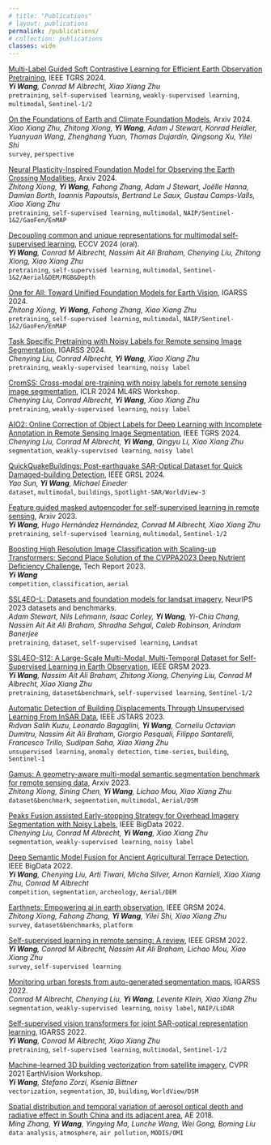 ```yaml
---
# title: "Publications"
# layout: publications
permalink: /publications/
# collection: publications
classes: wide
---
```


[Multi-Label Guided Soft Contrastive Learning for Efficient Earth Observation Pretraining](https://arxiv.org/abs/2405.20462), IEEE TGRS 2024. \
***Yi Wang**, Conrad M Albrecht, Xiao Xiang Zhu* \
`pretraining`, `self-supervised learning`, `weakly-supervised learning`, `multimodal`, `Sentinel-1/2`

[On the Foundations of Earth and Climate Foundation Models](https://arxiv.org/abs/2405.04285), Arxiv 2024. \
*Xiao Xiang Zhu, Zhitong Xiong, **Yi Wang**, Adam J Stewart, Konrad Heidler, Yuanyuan Wang, Zhenghang Yuan, Thomas Dujardin, Qingsong Xu, Yilei Shi* \
`survey`, `perspective`

[Neural Plasticity-Inspired Foundation Model for Observing the Earth Crossing Modalities](https://arxiv.org/abs/2403.15356), Arxiv 2024. \
*Zhitong Xiong, **Yi Wang**, Fahong Zhang, Adam J Stewart, Joëlle Hanna, Damian Borth, Ioannis Papoutsis, Bertrand Le Saux, Gustau Camps-Valls, Xiao Xiang Zhu* \
`pretraining`, `self-supervised learning`, `multimodal`, `NAIP/Sentinel-1&2/GaoFen/EnMAP`

[Decoupling common and unique representations for multimodal self-supervised learning](https://arxiv.org/abs/2309.05300), ECCV 2024 (oral). \
***Yi Wang**, Conrad M Albrecht, Nassim Ait Ali Braham, Chenying Liu, Zhitong Xiong, Xiao Xiang Zhu* \
`pretraining`, `self-supervised learning`, `multimodal`, `Sentinel-1&2/Aerial&DEM/RGB&Depth`

[One for All: Toward Unified Foundation Models for Earth Vision](https://arxiv.org/abs/2401.07527), IGARSS 2024. \
*Zhitong Xiong, **Yi Wang**, Fahong Zhang, Xiao Xiang Zhu* \
`pretraining`, `self-supervised learning`, `multimodal`, `NAIP/Sentinel-1&2/GaoFen/EnMAP`

[Task Specific Pretraining with Noisy Labels for Remote sensing Image Segmentation](https://arxiv.org/abs/2402.16164), IGARSS 2024. \
*Chenying Liu, Conrad Albrecht, **Yi Wang**, Xiao Xiang Zhu* \
`pretraining`, `weakly-supervised learning`, `noisy label`

[CromSS: Cross-modal pre-training with noisy labels for remote sensing image segmentation](https://arxiv.org/abs/2405.01217), ICLR 2024 ML4RS Workshop. \
*Chenying Liu, Conrad Albrecht, **Yi Wang**, Xiao Xiang Zhu* \
`pretraining`, `weakly-supervised learning`, `noisy label`

[AIO2: Online Correction of Object Labels for Deep Learning with Incomplete Annotation in Remote Sensing Image Segmentation](https://arxiv.org/abs/2403.01641), IEEE TGRS 2024. \
*Chenying Liu, Conrad M Albrecht, **Yi Wang**, Qingyu Li, Xiao Xiang Zhu* \
`segmentation`, `weakly-supervised learning`, `noisy label`

[QuickQuakeBuildings: Post-earthquake SAR-Optical Dataset for Quick Damaged-building Detection](https://ieeexplore.ieee.org/abstract/document/10542156), IEEE GRSL 2024. \
*Yao Sun, **Yi Wang**, Michael Eineder* \
`dataset`, `multimodal`, `buildings`, `Spotlight-SAR/WorldView-3`

[Feature guided masked autoencoder for self-supervised learning in remote sensing](https://arxiv.org/abs/2310.18653), Arxiv 2023. \
***Yi Wang**, Hugo Hernández Hernández, Conrad M Albrecht, Xiao Xiang Zhu* \
`pretraining`, `self-supervised learning`, `multimodal`, `Sentinel-1/2`

[Boosting High Resolution Image Classification with Scaling-up Transformers: Second Place Solution of the CVPPA2023 Deep Nutrient Deficiency Challenge](https://arxiv.org/abs/2309.15277), Tech Report 2023. \
***Yi Wang*** \
`competition`, `classification`, `aerial`

[SSL4EO-L: Datasets and foundation models for landsat imagery](https://proceedings.neurips.cc/paper_files/paper/2023/hash/bbf7ee04e2aefec136ecf60e346c2e61-Abstract-Datasets_and_Benchmarks.html), NeurIPS 2023 datasets and benchmarks. \
*Adam Stewart, Nils Lehmann, Isaac Corley, **Yi Wang**, Yi-Chia Chang, Nassim Ait Ait Ali Braham, Shradha Sehgal, Caleb Robinson, Arindam Banerjee* \
`pretraining`, `dataset`, `self-supervised learning`, `Landsat`

[SSL4EO-S12: A Large-Scale Multi-Modal, Multi-Temporal Dataset for Self-Supervised Learning in Earth Observation](https://arxiv.org/abs/2211.07044), IEEE GRSM 2023. \
***Yi Wang**, Nassim Ait Ali Braham, Zhitong Xiong, Chenying Liu, Conrad M Albrecht, Xiao Xiang Zhu* \
`pretraining`, `dataset&benchmark`, `self-supervised learning`, `Sentinel-1/2`

[Automatic Detection of Building Displacements Through Unsupervised Learning From InSAR Data](https://ieeexplore.ieee.org/abstract/document/10188664/), IEEE JSTARS 2023. \
*Rıdvan Salih Kuzu, Leonardo Bagaglini, **Yi Wang**, Corneliu Octavian Dumitru, Nassim Ait Ali Braham, Giorgio Pasquali, Filippo Santarelli, Francesco Trillo, Sudipan Saha, Xiao Xiang Zhu* \
`unsupervised learning`, `anomaly detection`, `time-series`, `building`, `Sentinel-1`

[Gamus: A geometry-aware multi-modal semantic segmentation benchmark for remote sensing data](https://arxiv.org/abs/2305.14914), Arxiv 2023. \
*Zhitong Xiong, Sining Chen, **Yi Wang**, Lichao Mou, Xiao Xiang Zhu* \
`dataset&benchmark`, `segmentation`, `multimodal`, `Aerial/DSM`

[Peaks Fusion assisted Early-stopping Strategy for Overhead Imagery Segmentation with Noisy Labels](https://ieeexplore.ieee.org/abstract/document/10020164/), IEEE BigData 2022. \
*Chenying Liu, Conrad M Albrecht, **Yi Wang**, Xiao Xiang Zhu* \
`segmentation`, `weakly-supervised learning`, `noisy label`

[Deep Semantic Model Fusion for Ancient Agricultural Terrace Detection](https://ieeexplore.ieee.org/abstract/document/10020329/), IEEE BigData 2022. \
***Yi Wang**, Chenying Liu, Arti Tiwari, Micha Silver, Arnon Karnieli, Xiao Xiang Zhu, Conrad M Albrecht* \
`competition`, `segmentation`, `archeology`, `Aerial/DEM`

[Earthnets: Empowering ai in earth observation](https://arxiv.org/abs/2210.04936), IEEE GRSM 2024. \
*Zhitong Xiong, Fahong Zhang, **Yi Wang**, Yilei Shi, Xiao Xiang Zhu* \
`survey`, `dataset&benchmarks`, `platform`

[Self-supervised learning in remote sensing: A review](https://arxiv.org/abs/2206.13188), IEEE GRSM 2022. \
***Yi Wang**, Conrad M Albrecht, Nassim Ait Ali Braham, Lichao Mou, Xiao Xiang Zhu* \
`survey`, `self-supervised learning`

[Monitoring urban forests from auto-generated segmentation maps](https://ieeexplore.ieee.org/abstract/document/9884017/), IGARSS 2022. \
*Conrad M Albrecht, Chenying Liu, **Yi Wang**, Levente Klein, Xiao Xiang Zhu* \
`segmentation`, `weakly-supervised learning`, `noisy label`, `NAIP/LiDAR`

[Self-supervised vision transformers for joint SAR-optical representation learning](https://ieeexplore.ieee.org/abstract/document/9883983), IGARSS 2022. \
***Yi Wang**, Conrad M Albrecht, Xiao Xiang Zhu* \
`pretraining`, `self-supervised learning`, `multimodal`, `Sentinel-1/2`

[Machine-learned 3D building vectorization from satellite imagery](https://openaccess.thecvf.com/content/CVPR2021W/EarthVision/html/Wang_Machine-Learned_3D_Building_Vectorization_From_Satellite_Imagery_CVPRW_2021_paper.html), CVPR 2021 EarthVision Workshop. \
***Yi Wang**, Stefano Zorzi, Ksenia Bittner* \
`vectorization`, `segmentation`, `3D`, `building`, `WorldView/DSM`

[Spatial distribution and temporal variation of aerosol optical depth and radiative effect in South China and its adjacent area](https://www.sciencedirect.com/science/article/pii/S1352231018304114), AE 2018. \
*Ming Zhang, **Yi Wang**, Yingying Ma, Lunche Wang, Wei Gong, Boming Liu* \
`data analysis`, `atmosphere`, `air pollution`, `MODIS/OMI`




